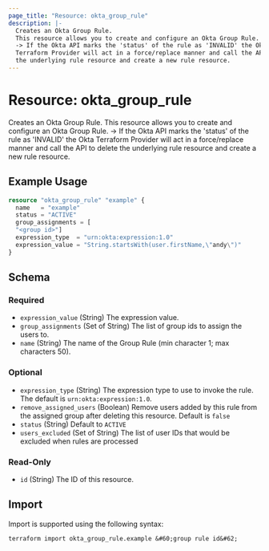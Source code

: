 ```yaml
---
page_title: "Resource: okta_group_rule"
description: |-
  Creates an Okta Group Rule.
  This resource allows you to create and configure an Okta Group Rule.
  -> If the Okta API marks the 'status' of the rule as 'INVALID' the Okta
  Terraform Provider will act in a force/replace manner and call the API to delete
  the underlying rule resource and create a new rule resource.
---
```


# Resource: okta_group_rule

Creates an Okta Group Rule.
This resource allows you to create and configure an Okta Group Rule.
-> If the Okta API marks the 'status' of the rule as 'INVALID' the Okta
Terraform Provider will act in a force/replace manner and call the API to delete
the underlying rule resource and create a new rule resource.

## Example Usage

```terraform
resource "okta_group_rule" "example" {
  name   = "example"
  status = "ACTIVE"
  group_assignments = [
  "<group id>"]
  expression_type  = "urn:okta:expression:1.0"
  expression_value = "String.startsWith(user.firstName,\"andy\")"
}
```

<!-- schema generated by tfplugindocs -->
## Schema

### Required

- `expression_value` (String) The expression value.
- `group_assignments` (Set of String) The list of group ids to assign the users to.
- `name` (String) The name of the Group Rule (min character 1; max characters 50).

### Optional

- `expression_type` (String) The expression type to use to invoke the rule. The default is `urn:okta:expression:1.0`.
- `remove_assigned_users` (Boolean) Remove users added by this rule from the assigned group after deleting this resource. Default is `false`
- `status` (String) Default to `ACTIVE`
- `users_excluded` (Set of String) The list of user IDs that would be excluded when rules are processed

### Read-Only

- `id` (String) The ID of this resource.

## Import

Import is supported using the following syntax:

```shell
terraform import okta_group_rule.example &#60;group rule id&#62;
```
